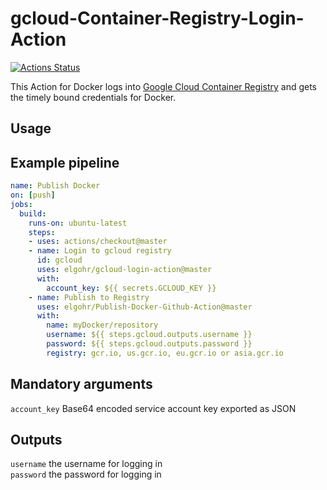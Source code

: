 # gcloud-Container-Registry-Login-Action

[![Actions Status](https://github.com/elgohr/gcloud-login-action/workflows/Test/badge.svg)](https://github.com/elgohr/gcloud-login-action/actions)

This Action for Docker logs into [Google Cloud Container Registry](https://cloud.google.com/container-registry/) and gets the timely bound credentials for Docker.

## Usage

## Example pipeline

```yaml
name: Publish Docker
on: [push]
jobs:
  build:
    runs-on: ubuntu-latest
    steps:
    - uses: actions/checkout@master
    - name: Login to gcloud registry
      id: gcloud
      uses: elgohr/gcloud-login-action@master
      with:
        account_key: ${{ secrets.GCLOUD_KEY }}
    - name: Publish to Registry
      uses: elgohr/Publish-Docker-Github-Action@master
      with:
        name: myDocker/repository
        username: ${{ steps.gcloud.outputs.username }}
        password: ${{ steps.gcloud.outputs.password }}
        registry: gcr.io, us.gcr.io, eu.gcr.io or asia.gcr.io
```

## Mandatory arguments

`account_key` Base64 encoded service account key exported as JSON  

## Outputs
`username` the username for logging in  
`password` the password for logging in  

